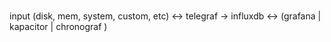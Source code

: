 #

input (disk, mem, system, custom, etc) <-> telegraf -> influxdb <-> (grafana | kapacitor | chronograf )
